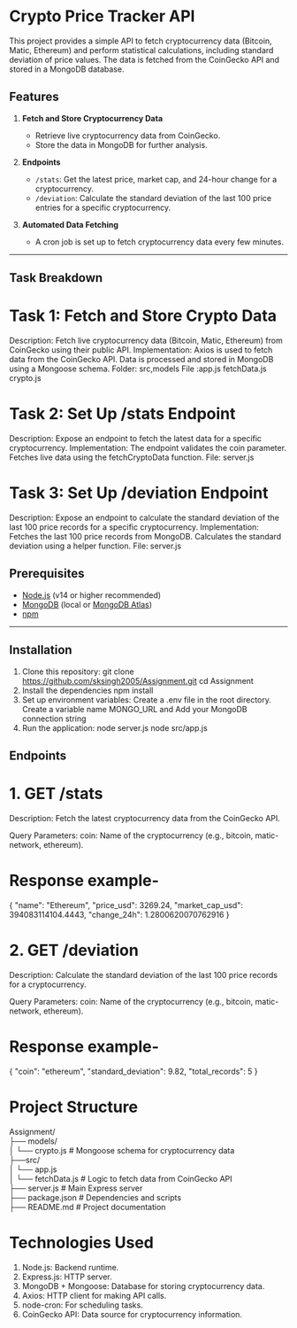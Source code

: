 # Crypto Price Tracker API

This project provides a simple API to fetch cryptocurrency data (Bitcoin, Matic, Ethereum) and perform statistical calculations, including standard deviation of price values. The data is fetched from the CoinGecko API and stored in a MongoDB database.

## Features

1. **Fetch and Store Cryptocurrency Data**
   - Retrieve live cryptocurrency data from CoinGecko.
   - Store the data in MongoDB for further analysis.

2. **Endpoints**
   - `/stats`: Get the latest price, market cap, and 24-hour change for a cryptocurrency.
   - `/deviation`: Calculate the standard deviation of the last 100 price entries for a specific cryptocurrency.

3. **Automated Data Fetching**
   - A cron job is set up to fetch cryptocurrency data every few minutes.

---
## Task Breakdown
# Task 1: Fetch and Store Crypto Data
Description: Fetch live cryptocurrency data (Bitcoin, Matic, Ethereum) from CoinGecko using their public API.
Implementation:
Axios is used to fetch data from the CoinGecko API.
Data is processed and stored in MongoDB using a Mongoose schema.
Folder: src,models
File :app.js fetchData.js crypto.js


# Task 2: Set Up /stats Endpoint
Description: Expose an endpoint to fetch the latest data for a specific cryptocurrency.
Implementation:
The endpoint validates the coin parameter.
Fetches live data using the fetchCryptoData function.
File: server.js

# Task 3: Set Up /deviation Endpoint
Description: Expose an endpoint to calculate the standard deviation of the last 100 price records for a specific cryptocurrency.
Implementation:
Fetches the last 100 price records from MongoDB.
Calculates the standard deviation using a helper function.
File: server.js

## Prerequisites

- [Node.js](https://nodejs.org/) (v14 or higher recommended)
- [MongoDB](https://www.mongodb.com/) (local or [MongoDB Atlas](https://www.mongodb.com/cloud/atlas))
- [npm](https://www.npmjs.com/)

---

## Installation

1. Clone this repository:
   git clone https://github.com/sksingh2005/Assignment.git
   cd Assignment
2. Install the dependencies
   npm install
3. Set up environment variables:
   Create a .env file in the root directory.
   Create a variable name MONGO_URL and Add your MongoDB connection string
4. Run the application:
   node server.js
   node src/app.js
## Endpoints
# 1. GET /stats
Description: Fetch the latest cryptocurrency data from the CoinGecko API.

Query Parameters:
coin: Name of the cryptocurrency (e.g., bitcoin, matic-network, ethereum).

# Response example-
{
    "name": "Ethereum",
    "price_usd": 3269.24,
    "market_cap_usd": 394083114104.4443,
    "change_24h": 1.2800620070762916
}

# 2. GET /deviation
Description: Calculate the standard deviation of the last 100 price records for a cryptocurrency.

Query Parameters:
coin: Name of the cryptocurrency (e.g., bitcoin, matic-network, ethereum).
 # Response example-
 {
    "coin": "ethereum",
    "standard_deviation": 9.82,
    "total_records": 5
}

# Project Structure
Assignment/ <br>
├── models/ <br>
│   └── crypto.js   # Mongoose schema for cryptocurrency data<br>
├──src/<br>
│   └── app.js   <br>
│   └── fetchData.js # Logic to fetch data from CoinGecko API<br>
├── server.js        # Main Express server<br>
├── package.json     # Dependencies and scripts<br>
├── README.md        # Project documentation<br>


# Technologies Used
1. Node.js: Backend runtime.
2. Express.js: HTTP server.
3. MongoDB + Mongoose: Database for storing cryptocurrency data.
4. Axios: HTTP client for making API calls.
5. node-cron: For scheduling tasks.
6. CoinGecko API: Data source for cryptocurrency information.

